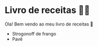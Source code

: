 # Livro de receitas :man_cook:



Ola! Bem vendo ao meu livro de receitas :wave:

- Strogonoff de frango
- Pavê
